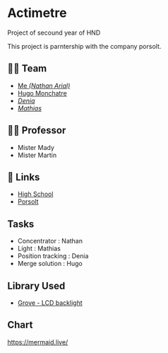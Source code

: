 # Actimetre
Project of secound year of HND

This project is parntership with the company porsolt.

## 👨‍🎓 Team
- [Me *(Nathan Arial)*](https://github.com/MrRoiPanda)
- [Hugo Monchatre](https://github.com/OxKilD)
- [*Denia*]()
- [*Mathias*](https://github.com/Nasslear)

## 👩‍🏫 Professor
- Mister Mady
- Mister Martin

## 🔗 Links
- [High School](https://chevrollier.paysdelaloire.e-lyco.fr)
- [Porsolt](https://www.porsolt.com/)

## Tasks
- Concentrator : Nathan
- Light : Mathias
- Position tracking : Denia
- Merge solution : Hugo

## Library Used
- [Grove - LCD backlight](https://github.com/Seeed-Studio/Grove_LCD_RGB_Backlight)

## Chart
https://mermaid.live/

